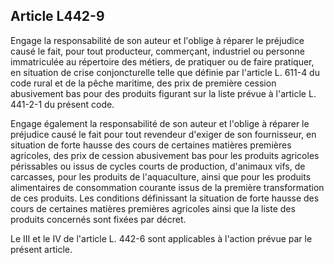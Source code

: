 Article L442-9
----
Engage la responsabilité de son auteur et l'oblige à réparer le préjudice causé
le fait, pour tout producteur, commerçant, industriel ou personne immatriculée
au répertoire des métiers, de pratiquer ou de faire pratiquer, en situation de
crise conjoncturelle telle que définie par l'article L. 611-4 du code rural et
de la pêche maritime, des prix de première cession abusivement bas pour des
produits figurant sur la liste prévue à l'article L. 441-2-1 du présent code.

Engage également la responsabilité de son auteur et l'oblige à réparer le
préjudice causé le fait pour tout revendeur d'exiger de son fournisseur, en
situation de forte hausse des cours de certaines matières premières agricoles,
des prix de cession abusivement bas pour les produits agricoles périssables ou
issus de cycles courts de production, d'animaux vifs, de carcasses, pour les
produits de l'aquaculture, ainsi que pour les produits alimentaires de
consommation courante issus de la première transformation de ces produits. Les
conditions définissant la situation de forte hausse des cours de certaines
matières premières agricoles ainsi que la liste des produits concernés sont
fixées par décret.

Le III et le IV de l'article L. 442-6 sont applicables à l'action prévue par le
présent article.

